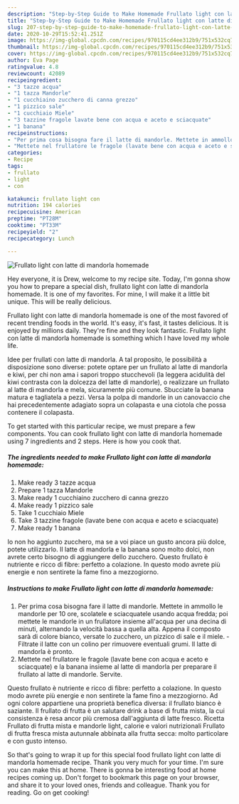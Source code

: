 ```yaml
---
description: "Step-by-Step Guide to Make Homemade Frullato light con latte di mandorla homemade"
title: "Step-by-Step Guide to Make Homemade Frullato light con latte di mandorla homemade"
slug: 207-step-by-step-guide-to-make-homemade-frullato-light-con-latte-di-mandorla-homemade
date: 2020-10-29T15:52:41.251Z
image: https://img-global.cpcdn.com/recipes/970115cd4ee312b9/751x532cq70/frullato-light-con-latte-di-mandorla-homemade-recipe-main-photo.jpg
thumbnail: https://img-global.cpcdn.com/recipes/970115cd4ee312b9/751x532cq70/frullato-light-con-latte-di-mandorla-homemade-recipe-main-photo.jpg
cover: https://img-global.cpcdn.com/recipes/970115cd4ee312b9/751x532cq70/frullato-light-con-latte-di-mandorla-homemade-recipe-main-photo.jpg
author: Eva Page
ratingvalue: 4.8
reviewcount: 42089
recipeingredient:
- "3 tazze acqua"
- "1 tazza Mandorle"
- "1 cucchiaino zucchero di canna grezzo"
- "1 pizzico sale"
- "1 cucchiaio Miele"
- "3 tazzine fragole lavate bene con acqua e aceto e sciacquate"
- "1 banana"
recipeinstructions:
- "Per prima cosa bisogna fare il latte di mandorle. Mettete in ammollo le mandorle per 10 ore, scolatele e sciacquatele usando acqua fredda; poi mettete le mandorle in un frullatore insieme all&#39;acqua per una decina di minuti, alternando la velocità bassa a quella alta. Appena il composto sarà di colore bianco, versate lo zucchero, un pizzico di sale e il miele. Filtrate il latte con un colino per rimuovere eventuali grumi. Il latte di mandorla è pronto."
- "Mettete nel frullatore le fragole (lavate bene con acqua e aceto e sciacquate) e la banana insieme al latte di mandorla per preparare il frullato al latte di mandorle. Servite."
categories:
- Recipe
tags:
- frullato
- light
- con

katakunci: frullato light con 
nutrition: 194 calories
recipecuisine: American
preptime: "PT28M"
cooktime: "PT33M"
recipeyield: "2"
recipecategory: Lunch

---
```



![Frullato light con latte di mandorla homemade](https://img-global.cpcdn.com/recipes/970115cd4ee312b9/751x532cq70/frullato-light-con-latte-di-mandorla-homemade-recipe-main-photo.jpg)

Hey everyone, it is Drew, welcome to my recipe site. Today, I'm gonna show you how to prepare a special dish, frullato light con latte di mandorla homemade. It is one of my favorites. For mine, I will make it a little bit unique. This will be really delicious.

Frullato light con latte di mandorla homemade is one of the most favored of recent trending foods in the world. It's easy, it's fast, it tastes delicious. It is enjoyed by millions daily. They're fine and they look fantastic. Frullato light con latte di mandorla homemade is something which I have loved my whole life.

Idee per frullati con latte di mandorla. A tal proposito, le possibilità a disposizione sono diverse: potete optare per un frullato al latte di mandorla e kiwi, per chi non ama i sapori troppo stucchevoli (la leggera acidulità del kiwi contrasta con la dolcezza del latte di mandorle), o realizzare un frullato al latte di mandorla e mela, sicuramente più comune. Sbucciate la banana matura e tagliatela a pezzi. Versa la polpa di mandorle in un canovaccio che hai precedentemente adagiato sopra un colapasta e una ciotola che possa contenere il colapasta.


To get started with this particular recipe, we must prepare a few components. You can cook frullato light con latte di mandorla homemade using 7 ingredients and 2 steps. Here is how you cook that.

<!--inarticleads1-->

##### The ingredients needed to make Frullato light con latte di mandorla homemade:

1. Make ready 3 tazze acqua
1. Prepare 1 tazza Mandorle
1. Make ready 1 cucchiaino zucchero di canna grezzo
1. Make ready 1 pizzico sale
1. Take 1 cucchiaio Miele
1. Take 3 tazzine fragole (lavate bene con acqua e aceto e sciacquate)
1. Make ready 1 banana


Io non ho aggiunto zucchero, ma se a voi piace un gusto ancora più dolce, potete utilizzarlo. Il latte di mandorla e la banana sono molto dolci, non avrete certo bisogno di aggiungere dello zucchero. Questo frullato è nutriente e ricco di fibre: perfetto a colazione. In questo modo avrete più energie e non sentirete la fame fino a mezzogiorno. 

<!--inarticleads2-->

##### Instructions to make Frullato light con latte di mandorla homemade:

1. Per prima cosa bisogna fare il latte di mandorle. Mettete in ammollo le mandorle per 10 ore, scolatele e sciacquatele usando acqua fredda; poi mettete le mandorle in un frullatore insieme all&#39;acqua per una decina di minuti, alternando la velocità bassa a quella alta. Appena il composto sarà di colore bianco, versate lo zucchero, un pizzico di sale e il miele. - Filtrate il latte con un colino per rimuovere eventuali grumi. Il latte di mandorla è pronto.
1. Mettete nel frullatore le fragole (lavate bene con acqua e aceto e sciacquate) e la banana insieme al latte di mandorla per preparare il frullato al latte di mandorle. Servite.


Questo frullato è nutriente e ricco di fibre: perfetto a colazione. In questo modo avrete più energie e non sentirete la fame fino a mezzogiorno. Ad ogni colore appartiene una proprietà benefica diversa: il frullato bianco è saziante. Il frullato di frutta è un salutare drink a base di frutta mista, la cui consistenza è resa ancor più cremosa dall&#39;aggiunta di latte fresco. Ricetta Frullato di frutta mista e mandorle light, calorie e valori nutrizionali Frullato di frutta fresca mista autunnale abbinata alla frutta secca: molto particolare e con gusto intenso. 

So that's going to wrap it up for this special food frullato light con latte di mandorla homemade recipe. Thank you very much for your time. I'm sure you can make this at home. There is gonna be interesting food at home recipes coming up. Don't forget to bookmark this page on your browser, and share it to your loved ones, friends and colleague. Thank you for reading. Go on get cooking!
